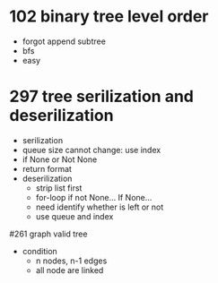 # 102 binary tree level order
- forgot append subtree
- bfs
- easy

# 297 tree serilization and deserilization
- serilization
 - queue size cannot change: use index
 - if None or Not None
 - return format
- deserilization
  - strip list first
  - for-loop if not None... If None...
  - need identify whether is left or not
  - use queue and index
 
#261 graph valid tree
- condition
  - n nodes, n-1 edges
  - all node are linked

